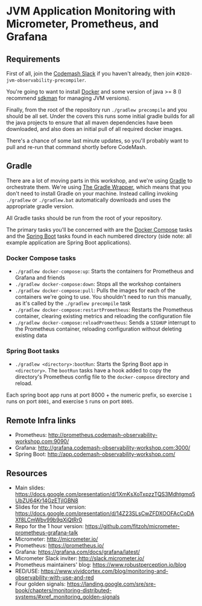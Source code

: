 # JVM Application Monitoring with Micrometer, Prometheus, and Grafana


## Requirements
First of all, join the [Codemash Slack](https://codemash-slack.herokuapp.com/) if you haven't already, then join `#2020-jvm-observability-precompiler`.

You're going to want to install [Docker](https://www.docker.com/products/docker-desktop) and some version of java >= 8 (I recommend [sdkman](https://sdkman.io/sdks) for managing JVM versions).

Finally, from the root of the repository run `./gradlew precompile` and you should be all set.
Under the covers this runs some initial gradle builds for all the java projects to ensure that all maven dependencies have been downloaded,
and also does an initial pull of all required docker images.

There's a chance of some last minute updates, so you'll probably want to pull and re-run that command shortly before CodeMash.


## Gradle
There are a lot of moving parts in this workshop, and we're using [Gradle](https://gradle.org/) to orchestrate them.
We're using [The Gradle Wrapper](https://docs.gradle.org/current/userguide/gradle_wrapper.html), which means that you don't need to install Gradle on your machine.
Instead calling invoking `./gradlew` or `./gradlew.bat` automatically downloads and uses the appropriate gradle version.

All Gradle tasks should be run from the root of your repository.

The primary tasks you'll be concerned with are the [Docker Compose](https://docs.docker.com/compose/) tasks and the [Spring Boot](https://spring.io/projects/spring-boot) tasks found in each numbered directory (side note: all example application are Spring Boot applications).

### Docker Compose tasks

* `./gradlew docker-compose:up`: Starts the containers for Prometheus and Grafana and friends
* `./gradlew docker-compose:down`: Stops all the workshop containers
* `./gradlew docker-compose:pull`: Pulls the images for each of the containers we're going to use.  You shouldn't need to run this manually, as it's called by the `./gradlew precompile` task
* `./gradlew docker-compose:restartPrometheus`: Restarts the Prometheus container, clearing existing metrics and reloading the configuration file
* `./gradlew docker-compose:reloadPrometheus`: Sends a `SIGHUP` interrupt to the Prometheus container, reloading configuration without deleting existing data

### Spring Boot tasks

* `./gradlew <directory>:bootRun`: Starts the Spring Boot app in `<directory>`.  The `bootRun` tasks have a hook added to copy the directory's Prometheus config file to the `docker-compose` directory and reload.

Each spring boot app runs at port 8000 + the numeric prefix, so exercise `1` runs on port `8001`, and exercise `5` runs on port `8005`.

## Remote Infra links
* Prometheus: http://prometheus.codemash-observability-workshop.com:9090/
* Grafana: http://grafana.codemash-observability-workshop.com:3000/
* Spring Boot: http://app.codemash-observability-workshop.com/


## Resources
* Main slides: https://docs.google.com/presentation/d/1XmKsXoTxpzzTQS3Mdhtgmq5UbZU64Kr14GzETjIGBN8
* Slides for the 1 hour version: https://docs.google.com/presentation/d/14Z23SLsCwZFDXOOFAcCoDAXf8LCmWbv99b9qXiQtRr0
* Repo for the 1 hour version: https://github.com/fitzoh/micrometer-prometheus-grafana-talk
* Micrometer: http://micrometer.io/
* Prometheus: https://prometheus.io/
* Grafana: https://grafana.com/docs/grafana/latest/
* Micrometer Slack inviter: http://slack.micrometer.io/
* Prometheus maintainers' blog: https://www.robustperception.io/blog
* RED/USE: https://www.vividcortex.com/blog/monitoring-and-observability-with-use-and-red
* Four golden signals: https://landing.google.com/sre/sre-book/chapters/monitoring-distributed-systems/#xref_monitoring_golden-signals
